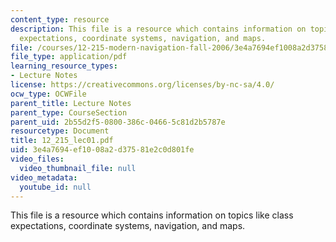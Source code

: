 ```yaml
---
content_type: resource
description: This file is a resource which contains information on topics like class
  expectations, coordinate systems, navigation, and maps.
file: /courses/12-215-modern-navigation-fall-2006/3e4a7694ef1008a2d37581e2c0d801fe_12_215_lec01.pdf
file_type: application/pdf
learning_resource_types:
- Lecture Notes
license: https://creativecommons.org/licenses/by-nc-sa/4.0/
ocw_type: OCWFile
parent_title: Lecture Notes
parent_type: CourseSection
parent_uid: 2b55d2f5-0800-386c-0466-5c81d2b5787e
resourcetype: Document
title: 12_215_lec01.pdf
uid: 3e4a7694-ef10-08a2-d375-81e2c0d801fe
video_files:
  video_thumbnail_file: null
video_metadata:
  youtube_id: null
---
```

This file is a resource which contains information on topics like class expectations, coordinate systems, navigation, and maps.